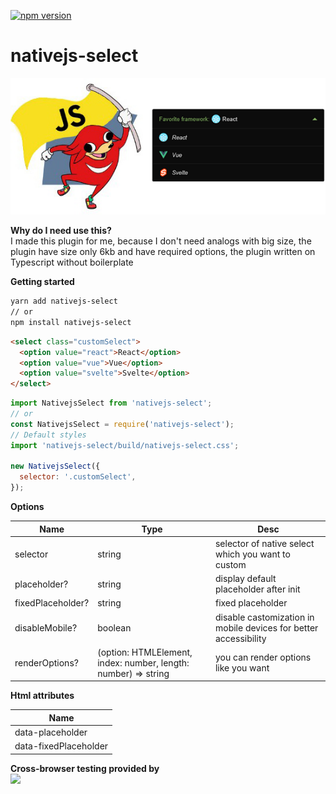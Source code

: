 [![npm version](https://badge.fury.io/js/nativejs-select.svg)](https://badge.fury.io/js/nativejs-select)

# nativejs-select

![alt text](https://github.com//FrontendMetis/nativejs-select/blob/master/devserver/img/nativejs-select.png?raw=true)

**Why do I need use this?**\
I made this plugin for me, because I don't need analogs with big size, the plugin have size only 6kb and have required options, the plugin written on Typescript without boilerplate

**Getting started**

```bash
yarn add nativejs-select
// or
npm install nativejs-select
```

```html
<select class="customSelect">
  <option value="react">React</option>
  <option value="vue">Vue</option>
  <option value="svelte">Svelte</option>
</select>
```

```javascript
import NativejsSelect from 'nativejs-select';
// or
const NativejsSelect = require('nativejs-select');
// Default styles
import 'nativejs-select/build/nativejs-select.css';

new NativejsSelect({
  selector: '.customSelect',
});
```

**Options**

| Name              | Type                                                           | Desc                                                             |
| ----------------- | -------------------------------------------------------------- | ---------------------------------------------------------------- |
| selector          | string                                                         | selector of native select which you want to custom               |
| placeholder?      | string                                                         | display default placeholder after init                           |
| fixedPlaceholder? | string                                                         | fixed placeholder                                                |
| disableMobile?    | boolean                                                        | disable castomization in mobile devices for better accessibility |
| renderOptions?    | (option: HTMLElement, index: number, length: number) => string | you can render options like you want                             |

**Html attributes**

| Name                  |
| --------------------- |
| data-placeholder      |
| data-fixedPlaceholder |

**Cross-browser testing provided by** \
<a href="https://www.browserstack.com/" target="_blank">
<img width="222px" src="https://i1.wp.com/www.diogonunes.com/blog/wp-content/uploads/2016/07/browserstack-logo.png?resize=840%2C276">
</a>
